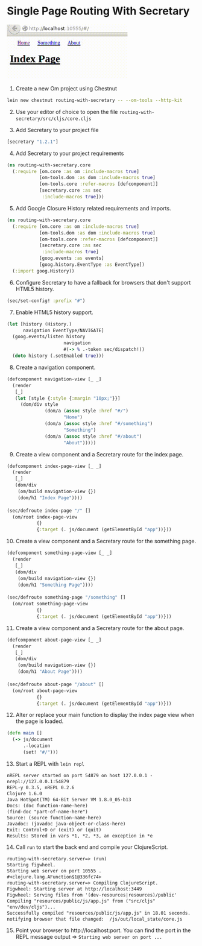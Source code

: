 # Single Page Routing With Secretary

![alt text](preview.gif "Preview Image GIF")

1) Create a new Om project using Chestnut

```bash
lein new chestnut routing-with-secretary -- --om-tools --http-kit
```

2) Use your editor of choice to open the file `routing-with-secretary/src/cljs/core.cljs`

3) Add Secretary to your project file

```clojure
[secretary "1.2.1"]
```

4) Add Secretary to your project requirements

```clojure
(ns routing-with-secretary.core
  (:require [om.core :as om :include-macros true]
            [om-tools.dom :as dom :include-macros true]
            [om-tools.core :refer-macros [defcomponent]]
            [secretary.core :as sec
             :include-macros true]))
```

5) Add Google Closure History related requirements and imports.

```clojure
(ns routing-with-secretary.core
  (:require [om.core :as om :include-macros true]
            [om-tools.dom :as dom :include-macros true]
            [om-tools.core :refer-macros [defcomponent]]
            [secretary.core :as sec
             :include-macros true]
            [goog.events :as events]
            [goog.history.EventType :as EventType])
  (:import goog.History))
```
6) Configure Secretary to have a fallback for browsers that don't support HTML5 history.

```clojure
(sec/set-config! :prefix "#")
```

7) Enable HTML5 history support.

```clojure
(let [history (History.)
      navigation EventType/NAVIGATE]
  (goog.events/listen history
                     navigation
                     #(-> % .-token sec/dispatch!))
  (doto history (.setEnabled true)))
```

8) Create a navigation component.

```clojure
(defcomponent navigation-view [_ _]
  (render
   [_]
   (let [style {:style {:margin "10px;"}}]
     (dom/div style
              (dom/a (assoc style :href "#/") 
                     "Home")
              (dom/a (assoc style :href "#/something") 
                     "Something")
              (dom/a (assoc style :href "#/about") 
                     "About")))))
```

9) Create a view component and a Secretary route for the index page.

```clojure
(defcomponent index-page-view [_ _]
  (render
   [_]
   (dom/div
    (om/build navigation-view {})
    (dom/h1 "Index Page"))))
          
(sec/defroute index-page "/" []
  (om/root index-page-view
           {}
           {:target (. js/document (getElementById "app"))}))
```

10) Create a view component and a Secretary route for the something page.

```clojure
(defcomponent something-page-view [_ _]
  (render
   [_]
   (dom/div
    (om/build navigation-view {})
    (dom/h1 "Something Page"))))
          
(sec/defroute something-page "/something" []
  (om/root something-page-view
           {}
           {:target (. js/document (getElementById "app"))}))
```
11) Create a view component and a Secretary route for the about page.

```clojure
(defcomponent about-page-view [_ _]
  (render
   [_]
   (dom/div
    (om/build navigation-view {})
    (dom/h1 "About Page"))))
          
(sec/defroute about-page "/about" []
  (om/root about-page-view
           {}
           {:target (. js/document (getElementById "app"))}))
```

12) Alter or replace your main function to display the index page view when the page is loaded.

```clojure
(defn main []
  (-> js/document
      .-location
      (set! "#/")))
```
13) Start a REPL with `lein repl`

```
nREPL server started on port 54879 on host 127.0.0.1 - nrepl://127.0.0.1:54879
REPL-y 0.3.5, nREPL 0.2.6
Clojure 1.6.0
Java HotSpot(TM) 64-Bit Server VM 1.8.0_05-b13
Docs: (doc function-name-here)
(find-doc "part-of-name-here")
Source: (source function-name-here)
Javadoc: (javadoc java-object-or-class-here)
Exit: Control+D or (exit) or (quit)
Results: Stored in vars *1, *2, *3, an exception in *e
```

14) Call `run` to start the back end and compile your ClojureScript.

```
routing-with-secretary.server=> (run)
Starting figwheel.
Starting web server on port 10555 .
#<clojure.lang.AFunction$1@336fc74>
routing-with-secretary.server=> Compiling ClojureScript.
Figwheel: Starting server at http://localhost:3449
Figwheel: Serving files from '(dev-resources|resources)/public'
Compiling "resources/public/js/app.js" from ("src/cljs" "env/dev/cljs")...
Successfully compiled "resources/public/js/app.js" in 18.01 seconds.
notifying browser that file changed:  /js/out/local_state/core.js
```

15) Point your browser to http://localhost:port. You can find the port in the REPL message output =>  `Starting web server on port ...`
